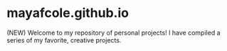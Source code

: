 # mayafcole.github.io
(NEW) Welcome to my repository of personal projects! I have compiled a series of my favorite, creative projects.
